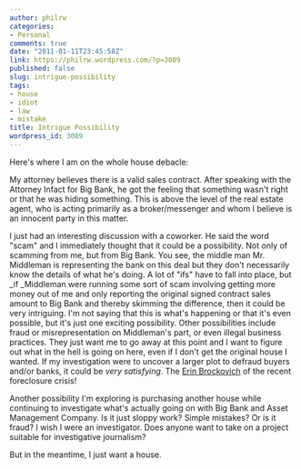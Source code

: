 ```yaml
---
author: philrw
categories:
- Personal
comments: true
date: "2011-01-11T23:45:58Z"
link: https://philrw.wordpress.com/?p=3089
published: false
slug: intrigue-possibility
tags:
- house
- idiot
- law
- mistake
title: Intrigue Possibility
wordpress_id: 3089
---
```


Here's where I am on the whole house debacle:

My attorney believes there is a valid sales contract. After speaking with the Attorney Infact for Big Bank, he got the feeling that something wasn't right or that he was hiding something. This is above the level of the real estate agent, who is acting primarily as a broker/messenger and whom I believe is an innocent party in this matter.

I just had an interesting discussion with a coworker. He said the word "scam" and I immediately thought that it could be a possibility. Not only of scamming from me, but from Big Bank. You see, the middle man Mr. Middleman is representing the bank on this deal but they don't necessarily know the details of what he's doing. A lot of "ifs" have to fall into place, but _if _Middleman were running some sort of scam involving getting more money out of me and only reporting the original signed contract sales amount to Big Bank and thereby skimming the difference, then it could be very intriguing. I'm not saying that this is what's happening or that it's even possible, but it's just one exciting possibility. Other possibilities include fraud or misrepresentation on Middleman's part, or even illegal business practices. They just want me to go away at this point and I want to figure out what in the hell is going on here, even if I don't get the original house I wanted. If my investigation were to uncover a larger plot to defraud buyers and/or banks, it could be _very satisfying_. The [Erin Brockovich](http://www.imdb.com/title/tt0195685/) of the recent foreclosure crisis!

Another possibility I'm exploring is purchasing another house while continuing to investigate what's actually going on with Big Bank and Asset Management Company. Is it just sloppy work? Simple mistakes? Or is it fraud? I wish I were an investigator. Does anyone want to take on a project suitable for investigative journalism?

But in the meantime, I just want a house.
